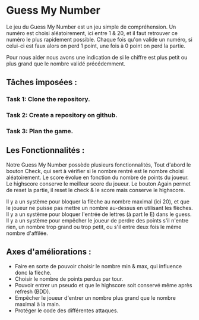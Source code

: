 # Guess My Number

Le jeu du Guess My Number est un jeu simple de compréhension. Un numéro est choisi aléatoirement, ici entre 1 & 20, et il faut retrouver ce numéro le plus rapidement possible. Chaque fois qu'on valide un numéro, si celui-ci est faux alors on perd 1 point, une fois à 0 point on perd la partie.

Pour nous aider nous avons une indication de si le chiffre est plus petit ou plus grand que le nombre validé précédemment.

## Tâches imposées :

### Task 1: Clone the repository.
### Task 2: Create a repository on github.
### Task 3: Plan the game.

## Les Fonctionnalités :

Notre Guess My Number possède plusieurs fonctionnalités, Tout d'abord le bouton Check, qui sert à vérifier si le nombre rentré est le nombre choisi aléatoirement. Le score évolue en fonction du nombre de points du joueur. Le highscore conserve le meilleur score du joueur. Le bouton Again permet de reset la partie, il reset le check & le score mais conserve le highscore.

Il y a un système pour bloquer la flèche au nombre maximal (ici 20), et que le joueur ne puisse pas mettre un nombre au-dessus en utilisant les flèches. Il y a un système pour bloquer l'entrée de lettres (à part le E) dans le guess. Il y a un système pour empêcher le joueur de perdre des points s'il n'entre rien, un nombre trop grand ou trop petit, ou s'il entre deux fois le même nombre d'affilée.

## Axes d'améliorations :

- Faire en sorte de pouvoir choisir le nombre min & max, qui influence donc la flèche.
- Choisir le nombre de points perdus par tour.
- Pouvoir entrer un pseudo et que le highscore soit conservé même après refresh (BDD).
- Empêcher le joueur d'entrer un nombre plus grand que le nombre maximal à la main.
- Protéger le code des différentes attaques.
